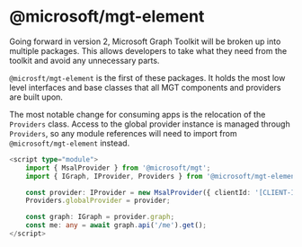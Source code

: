 # @microsoft/mgt-element

Going forward in version 2, Microsoft Graph Toolkit will be broken up into multiple packages. This allows developers to take what they need from the toolkit and avoid any unnecessary parts.

`@microsft/mgt-element` is the first of these packages. It holds the most low level interfaces and base classes that all MGT components and providers are built upon.

The most notable change for consuming apps is the relocation of the `Providers` class. Access to the global provider instance is managed through `Providers`, so any module references will need to import from `@microsoft/mgt-element` instead.

```ts
<script type="module">
    import { MsalProvider } from '@microsoft/mgt';
    import { IGraph, IProvider, Providers } from '@microsoft/mgt-element'

    const provider: IProvider = new MsalProvider({ clientId: '[CLIENT-ID]' });
    Providers.globalProvider = provider;

    const graph: IGraph = provider.graph;
    const me: any = await graph.api('/me').get();
</script>
```